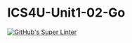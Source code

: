 # ICS4U-Unit1-02-Go
[![GitHub's Super Linter](https://github.com/Marlon-Poddalgoda/ICS4U-Unit1-02-Go/workflows/GitHub's%20Super%20Linter/badge.svg)](https://github.com/Marlon-Poddalgoda/ICS4U-Unit1-02-Go/actions)
